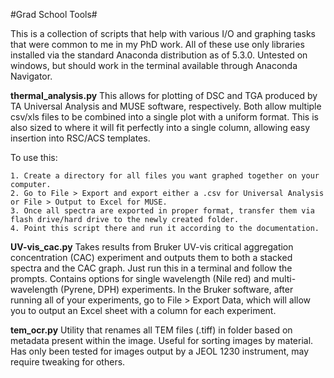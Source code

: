 #Grad School Tools#

This is a collection of scripts that help with various I/O and graphing tasks that were common to me in my PhD work. All of these use only libraries installed via the standard Anaconda distribution as of 5.3.0. Untested on windows, but should work in the terminal available through Anaconda Navigator.

**thermal_analysis.py** This allows for plotting of DSC and TGA produced by TA Universal Analysis and MUSE software, respectively. Both allow multiple csv/xls files to be combined into a single plot with a uniform format. This is also sized to where it will fit perfectly into a single column, allowing easy insertion into RSC/ACS templates. 

To use this:

	1. Create a directory for all files you want graphed together on your computer.
	2. Go to File > Export and export either a .csv for Universal Analysis or File > Output to Excel for MUSE.
	3. Once all spectra are exported in proper format, transfer them via flash drive/hard drive to the newly created folder.
	4. Point this script there and run it according to the documentation.

**UV-vis_cac.py** Takes results from Bruker UV-vis critical aggregation concentration (CAC) experiment and outputs them to both a stacked spectra and the CAC graph. Just run this in a terminal and follow the prompts. Contains options for single wavelength (Nile red) and multi-wavelength (Pyrene, DPH) experiments. In the Bruker software, after running all of your experiments, go to File > Export Data, which will allow you to output an Excel sheet with a column for each experiment.

**tem_ocr.py** Utility that renames all TEM files (.tiff) in folder based on metadata present within the image. Useful for sorting images by material. Has only been tested for images output by a JEOL 1230 instrument, may require tweaking for others.
